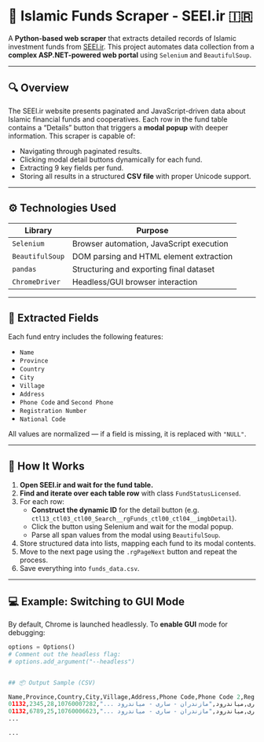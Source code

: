 # 🕌 Islamic Funds Scraper - SEEI.ir 🇮🇷

A **Python-based web scraper** that extracts detailed records of Islamic investment funds from [SEEI.ir](https://seei.ir/default.aspx?tabid=113). This project automates data collection from a **complex ASP.NET-powered web portal** using `Selenium` and `BeautifulSoup`.

---

## 🔍 Overview

The SEEI.ir website presents paginated and JavaScript-driven data about Islamic financial funds and cooperatives. Each row in the fund table contains a “Details” button that triggers a **modal popup** with deeper information. This scraper is capable of:

- Navigating through paginated results.
- Clicking modal detail buttons dynamically for each fund.
- Extracting 9 key fields per fund.
- Storing all results in a structured **CSV file** with proper Unicode support.

---

## ⚙️ Technologies Used

| Library         | Purpose                                       |
|----------------|-----------------------------------------------|
| `Selenium`      | Browser automation, JavaScript execution     |
| `BeautifulSoup` | DOM parsing and HTML element extraction      |
| `pandas`        | Structuring and exporting final dataset       |
| `ChromeDriver`  | Headless/GUI browser interaction             |

---

## 📁 Extracted Fields

Each fund entry includes the following features:

- `Name`
- `Province`
- `Country`
- `City`
- `Village`
- `Address`
- `Phone Code` and `Second Phone`
- `Registration Number`
- `National Code`

All values are normalized — if a field is missing, it is replaced with `"NULL"`.

---

## 🚦 How It Works

1. **Open SEEI.ir and wait for the fund table.**
2. **Find and iterate over each table row** with class `FundStatusLicensed`.
3. For each row:
   - **Construct the dynamic ID** for the detail button (e.g. `ctl13_ctl03_ctl00_Search__rgFunds_ctl00_ctl04__imgbDetail`).
   - Click the button using Selenium and wait for the modal popup.
   - Parse all span values from the modal using `BeautifulSoup`.
4. Store structured data into lists, mapping each fund to its modal contents.
5. Move to the next page using the `.rgPageNext` button and repeat the process.
6. Save everything into `funds_data.csv`.

---

## 💻 Example: Switching to GUI Mode

By default, Chrome is launched headlessly. To **enable GUI** mode for debugging:

```python
options = Options()
# Comment out the headless flag:
# options.add_argument("--headless")


## 📦 Output Sample (CSV)

Name,Province,Country,City,Village,Address,Phone Code,Phone Code 2,Reg Number,National Code
ولی عصر(عج),مازندران,ساری,ساری,میاندرود,"مازندران - ساری - میاندرود ...",01132,2345,28,10760007282
ثامن الائمه(ع),مازندران,ساری,ساری,میاندرود,"مازندران - ساری - میاندرود ...",01132,6789,25,10760006623
...

...
